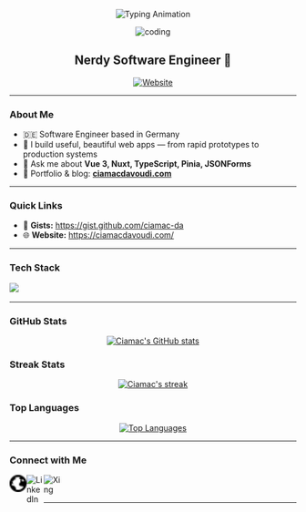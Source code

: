 <!-- Hero -->
<p align="center">
  <img src="https://readme-typing-svg.herokuapp.com?size=28&duration=3500&pause=900&center=true&vCenter=true&width=820&lines=Hi+there%2C+I'm+Ciamac+%F0%9F%91%BD;Software+Engineer+in+Germany;Vue+%E2%80%A2+Nuxt+%E2%80%A2+TypeScript+%E2%80%A2+Node.js" alt="Typing Animation" />
</p>

<p align="center">
  <img src="https://media.giphy.com/media/qgQUggAC3Pfv687qPC/giphy.gif" alt="coding" height="180" />
</p>

<h2 align="center">Nerdy Software Engineer 🚀</h2>

<p align="center">
  <a href="https://ciamacdavoudi.com/">
    <img alt="Website" src="https://img.shields.io/website?label=ciamacdavoudi.com&style=for-the-badge&url=https%3A%2F%2Fciamacdavoudi.com%2F">
  </a>
</p>

---

### About Me

- 🇩🇪  Software Engineer based in Germany  
- 🧩  I build useful, beautiful web apps — from rapid prototypes to production systems  
- 💬  Ask me about **Vue 3, Nuxt, TypeScript, Pinia, JSONForms**  
- 🔗  Portfolio & blog: **[ciamacdavoudi.com](https://ciamacdavoudi.com/)**

---

### Quick Links

- 📌 **Gists:** https://gist.github.com/ciamac-da  
- 🌐 **Website:** https://ciamacdavoudi.com/  

---

### Tech Stack

<p>
  <img src="https://skillicons.dev/icons?i=vue,nuxt,ts,js,html,css,tailwind,webpack,react,redux,nodejs,express,mongodb,git,github,docker,graphql,jest,vite&perline=10" />
</p>

---

### GitHub Stats

<p align="center">
  <a href="https://github.com/ciamac-da">
    <img alt="Ciamac's GitHub stats" src="https://github-readme-stats.vercel.app/api?username=ciamac-da&theme=chartreuse-dark&show_icons=true&hide_border=true" />
  </a>
</p>

### Streak Stats
<p align="center">
  <a href="https://github.com/DenverCoder1/github-readme-streak-stats">
    <img title="Get streak stats at git.io/streak-stats" alt="Ciamac's streak" src="https://github-readme-streak-stats.herokuapp.com/?user=ciamac-da&theme=black-ice&hide_border=true&stroke=0000&background=060A0CD0"/>
  </a>
</p>

### Top Languages
<p align="center">
  <a href="https://github.com/anuraghazra/github-readme-stats">
    <img alt="Top Languages" src="https://github-readme-stats.vercel.app/api/top-langs/?username=ciamac-da&langs_count=8&count_private=true&layout=compact&theme=react&hide_border=true&bg_color=0D1117" />
  </a>
</p>

---

### Connect with Me

[<img align="left" alt="Website" width="30" src="https://raw.githubusercontent.com/iconic/open-iconic/master/svg/globe.svg" />][website]
[<img align="left" alt="LinkedIn" width="30" src="https://cdn.jsdelivr.net/npm/simple-icons@v3/icons/linkedin.svg" />][linkedin]
[<img align="left" alt="Xing" width="30" src="https://cdn.jsdelivr.net/npm/simple-icons@v3/icons/xing.svg" />][xing]

<br/>
<br/>

---

[website]: https://ciamacdavoudi.com/
[linkedin]: https://www.linkedin.com/in/ing-ciamac-davoudi-0a57a31a2/
[xing]: https://www.xing.com/profile/Ciamac_Davoudi/cv
